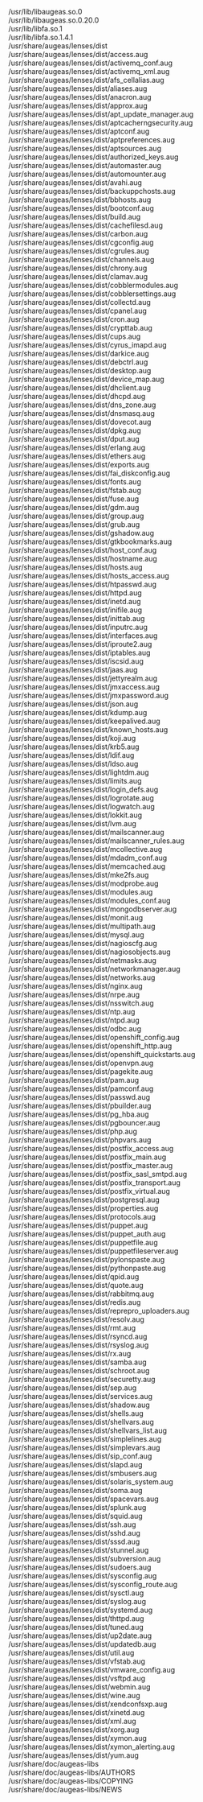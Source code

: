 /usr/lib/libaugeas.so.0  
/usr/lib/libaugeas.so.0.20.0  
/usr/lib/libfa.so.1  
/usr/lib/libfa.so.1.4.1  
/usr/share/augeas/lenses/dist  
/usr/share/augeas/lenses/dist/access.aug  
/usr/share/augeas/lenses/dist/activemq\_conf.aug  
/usr/share/augeas/lenses/dist/activemq\_xml.aug  
/usr/share/augeas/lenses/dist/afs\_cellalias.aug  
/usr/share/augeas/lenses/dist/aliases.aug  
/usr/share/augeas/lenses/dist/anacron.aug  
/usr/share/augeas/lenses/dist/approx.aug  
/usr/share/augeas/lenses/dist/apt\_update\_manager.aug  
/usr/share/augeas/lenses/dist/aptcacherngsecurity.aug  
/usr/share/augeas/lenses/dist/aptconf.aug  
/usr/share/augeas/lenses/dist/aptpreferences.aug  
/usr/share/augeas/lenses/dist/aptsources.aug  
/usr/share/augeas/lenses/dist/authorized\_keys.aug  
/usr/share/augeas/lenses/dist/automaster.aug  
/usr/share/augeas/lenses/dist/automounter.aug  
/usr/share/augeas/lenses/dist/avahi.aug  
/usr/share/augeas/lenses/dist/backuppchosts.aug  
/usr/share/augeas/lenses/dist/bbhosts.aug  
/usr/share/augeas/lenses/dist/bootconf.aug  
/usr/share/augeas/lenses/dist/build.aug  
/usr/share/augeas/lenses/dist/cachefilesd.aug  
/usr/share/augeas/lenses/dist/carbon.aug  
/usr/share/augeas/lenses/dist/cgconfig.aug  
/usr/share/augeas/lenses/dist/cgrules.aug  
/usr/share/augeas/lenses/dist/channels.aug  
/usr/share/augeas/lenses/dist/chrony.aug  
/usr/share/augeas/lenses/dist/clamav.aug  
/usr/share/augeas/lenses/dist/cobblermodules.aug  
/usr/share/augeas/lenses/dist/cobblersettings.aug  
/usr/share/augeas/lenses/dist/collectd.aug  
/usr/share/augeas/lenses/dist/cpanel.aug  
/usr/share/augeas/lenses/dist/cron.aug  
/usr/share/augeas/lenses/dist/crypttab.aug  
/usr/share/augeas/lenses/dist/cups.aug  
/usr/share/augeas/lenses/dist/cyrus\_imapd.aug  
/usr/share/augeas/lenses/dist/darkice.aug  
/usr/share/augeas/lenses/dist/debctrl.aug  
/usr/share/augeas/lenses/dist/desktop.aug  
/usr/share/augeas/lenses/dist/device\_map.aug  
/usr/share/augeas/lenses/dist/dhclient.aug  
/usr/share/augeas/lenses/dist/dhcpd.aug  
/usr/share/augeas/lenses/dist/dns\_zone.aug  
/usr/share/augeas/lenses/dist/dnsmasq.aug  
/usr/share/augeas/lenses/dist/dovecot.aug  
/usr/share/augeas/lenses/dist/dpkg.aug  
/usr/share/augeas/lenses/dist/dput.aug  
/usr/share/augeas/lenses/dist/erlang.aug  
/usr/share/augeas/lenses/dist/ethers.aug  
/usr/share/augeas/lenses/dist/exports.aug  
/usr/share/augeas/lenses/dist/fai\_diskconfig.aug  
/usr/share/augeas/lenses/dist/fonts.aug  
/usr/share/augeas/lenses/dist/fstab.aug  
/usr/share/augeas/lenses/dist/fuse.aug  
/usr/share/augeas/lenses/dist/gdm.aug  
/usr/share/augeas/lenses/dist/group.aug  
/usr/share/augeas/lenses/dist/grub.aug  
/usr/share/augeas/lenses/dist/gshadow.aug  
/usr/share/augeas/lenses/dist/gtkbookmarks.aug  
/usr/share/augeas/lenses/dist/host\_conf.aug  
/usr/share/augeas/lenses/dist/hostname.aug  
/usr/share/augeas/lenses/dist/hosts.aug  
/usr/share/augeas/lenses/dist/hosts\_access.aug  
/usr/share/augeas/lenses/dist/htpasswd.aug  
/usr/share/augeas/lenses/dist/httpd.aug  
/usr/share/augeas/lenses/dist/inetd.aug  
/usr/share/augeas/lenses/dist/inifile.aug  
/usr/share/augeas/lenses/dist/inittab.aug  
/usr/share/augeas/lenses/dist/inputrc.aug  
/usr/share/augeas/lenses/dist/interfaces.aug  
/usr/share/augeas/lenses/dist/iproute2.aug  
/usr/share/augeas/lenses/dist/iptables.aug  
/usr/share/augeas/lenses/dist/iscsid.aug  
/usr/share/augeas/lenses/dist/jaas.aug  
/usr/share/augeas/lenses/dist/jettyrealm.aug  
/usr/share/augeas/lenses/dist/jmxaccess.aug  
/usr/share/augeas/lenses/dist/jmxpassword.aug  
/usr/share/augeas/lenses/dist/json.aug  
/usr/share/augeas/lenses/dist/kdump.aug  
/usr/share/augeas/lenses/dist/keepalived.aug  
/usr/share/augeas/lenses/dist/known\_hosts.aug  
/usr/share/augeas/lenses/dist/koji.aug  
/usr/share/augeas/lenses/dist/krb5.aug  
/usr/share/augeas/lenses/dist/ldif.aug  
/usr/share/augeas/lenses/dist/ldso.aug  
/usr/share/augeas/lenses/dist/lightdm.aug  
/usr/share/augeas/lenses/dist/limits.aug  
/usr/share/augeas/lenses/dist/login\_defs.aug  
/usr/share/augeas/lenses/dist/logrotate.aug  
/usr/share/augeas/lenses/dist/logwatch.aug  
/usr/share/augeas/lenses/dist/lokkit.aug  
/usr/share/augeas/lenses/dist/lvm.aug  
/usr/share/augeas/lenses/dist/mailscanner.aug  
/usr/share/augeas/lenses/dist/mailscanner\_rules.aug  
/usr/share/augeas/lenses/dist/mcollective.aug  
/usr/share/augeas/lenses/dist/mdadm\_conf.aug  
/usr/share/augeas/lenses/dist/memcached.aug  
/usr/share/augeas/lenses/dist/mke2fs.aug  
/usr/share/augeas/lenses/dist/modprobe.aug  
/usr/share/augeas/lenses/dist/modules.aug  
/usr/share/augeas/lenses/dist/modules\_conf.aug  
/usr/share/augeas/lenses/dist/mongodbserver.aug  
/usr/share/augeas/lenses/dist/monit.aug  
/usr/share/augeas/lenses/dist/multipath.aug  
/usr/share/augeas/lenses/dist/mysql.aug  
/usr/share/augeas/lenses/dist/nagioscfg.aug  
/usr/share/augeas/lenses/dist/nagiosobjects.aug  
/usr/share/augeas/lenses/dist/netmasks.aug  
/usr/share/augeas/lenses/dist/networkmanager.aug  
/usr/share/augeas/lenses/dist/networks.aug  
/usr/share/augeas/lenses/dist/nginx.aug  
/usr/share/augeas/lenses/dist/nrpe.aug  
/usr/share/augeas/lenses/dist/nsswitch.aug  
/usr/share/augeas/lenses/dist/ntp.aug  
/usr/share/augeas/lenses/dist/ntpd.aug  
/usr/share/augeas/lenses/dist/odbc.aug  
/usr/share/augeas/lenses/dist/openshift\_config.aug  
/usr/share/augeas/lenses/dist/openshift\_http.aug  
/usr/share/augeas/lenses/dist/openshift\_quickstarts.aug  
/usr/share/augeas/lenses/dist/openvpn.aug  
/usr/share/augeas/lenses/dist/pagekite.aug  
/usr/share/augeas/lenses/dist/pam.aug  
/usr/share/augeas/lenses/dist/pamconf.aug  
/usr/share/augeas/lenses/dist/passwd.aug  
/usr/share/augeas/lenses/dist/pbuilder.aug  
/usr/share/augeas/lenses/dist/pg\_hba.aug  
/usr/share/augeas/lenses/dist/pgbouncer.aug  
/usr/share/augeas/lenses/dist/php.aug  
/usr/share/augeas/lenses/dist/phpvars.aug  
/usr/share/augeas/lenses/dist/postfix\_access.aug  
/usr/share/augeas/lenses/dist/postfix\_main.aug  
/usr/share/augeas/lenses/dist/postfix\_master.aug  
/usr/share/augeas/lenses/dist/postfix\_sasl\_smtpd.aug  
/usr/share/augeas/lenses/dist/postfix\_transport.aug  
/usr/share/augeas/lenses/dist/postfix\_virtual.aug  
/usr/share/augeas/lenses/dist/postgresql.aug  
/usr/share/augeas/lenses/dist/properties.aug  
/usr/share/augeas/lenses/dist/protocols.aug  
/usr/share/augeas/lenses/dist/puppet.aug  
/usr/share/augeas/lenses/dist/puppet\_auth.aug  
/usr/share/augeas/lenses/dist/puppetfile.aug  
/usr/share/augeas/lenses/dist/puppetfileserver.aug  
/usr/share/augeas/lenses/dist/pylonspaste.aug  
/usr/share/augeas/lenses/dist/pythonpaste.aug  
/usr/share/augeas/lenses/dist/qpid.aug  
/usr/share/augeas/lenses/dist/quote.aug  
/usr/share/augeas/lenses/dist/rabbitmq.aug  
/usr/share/augeas/lenses/dist/redis.aug  
/usr/share/augeas/lenses/dist/reprepro\_uploaders.aug  
/usr/share/augeas/lenses/dist/resolv.aug  
/usr/share/augeas/lenses/dist/rmt.aug  
/usr/share/augeas/lenses/dist/rsyncd.aug  
/usr/share/augeas/lenses/dist/rsyslog.aug  
/usr/share/augeas/lenses/dist/rx.aug  
/usr/share/augeas/lenses/dist/samba.aug  
/usr/share/augeas/lenses/dist/schroot.aug  
/usr/share/augeas/lenses/dist/securetty.aug  
/usr/share/augeas/lenses/dist/sep.aug  
/usr/share/augeas/lenses/dist/services.aug  
/usr/share/augeas/lenses/dist/shadow.aug  
/usr/share/augeas/lenses/dist/shells.aug  
/usr/share/augeas/lenses/dist/shellvars.aug  
/usr/share/augeas/lenses/dist/shellvars\_list.aug  
/usr/share/augeas/lenses/dist/simplelines.aug  
/usr/share/augeas/lenses/dist/simplevars.aug  
/usr/share/augeas/lenses/dist/sip\_conf.aug  
/usr/share/augeas/lenses/dist/slapd.aug  
/usr/share/augeas/lenses/dist/smbusers.aug  
/usr/share/augeas/lenses/dist/solaris\_system.aug  
/usr/share/augeas/lenses/dist/soma.aug  
/usr/share/augeas/lenses/dist/spacevars.aug  
/usr/share/augeas/lenses/dist/splunk.aug  
/usr/share/augeas/lenses/dist/squid.aug  
/usr/share/augeas/lenses/dist/ssh.aug  
/usr/share/augeas/lenses/dist/sshd.aug  
/usr/share/augeas/lenses/dist/sssd.aug  
/usr/share/augeas/lenses/dist/stunnel.aug  
/usr/share/augeas/lenses/dist/subversion.aug  
/usr/share/augeas/lenses/dist/sudoers.aug  
/usr/share/augeas/lenses/dist/sysconfig.aug  
/usr/share/augeas/lenses/dist/sysconfig\_route.aug  
/usr/share/augeas/lenses/dist/sysctl.aug  
/usr/share/augeas/lenses/dist/syslog.aug  
/usr/share/augeas/lenses/dist/systemd.aug  
/usr/share/augeas/lenses/dist/thttpd.aug  
/usr/share/augeas/lenses/dist/tuned.aug  
/usr/share/augeas/lenses/dist/up2date.aug  
/usr/share/augeas/lenses/dist/updatedb.aug  
/usr/share/augeas/lenses/dist/util.aug  
/usr/share/augeas/lenses/dist/vfstab.aug  
/usr/share/augeas/lenses/dist/vmware\_config.aug  
/usr/share/augeas/lenses/dist/vsftpd.aug  
/usr/share/augeas/lenses/dist/webmin.aug  
/usr/share/augeas/lenses/dist/wine.aug  
/usr/share/augeas/lenses/dist/xendconfsxp.aug  
/usr/share/augeas/lenses/dist/xinetd.aug  
/usr/share/augeas/lenses/dist/xml.aug  
/usr/share/augeas/lenses/dist/xorg.aug  
/usr/share/augeas/lenses/dist/xymon.aug  
/usr/share/augeas/lenses/dist/xymon\_alerting.aug  
/usr/share/augeas/lenses/dist/yum.aug  
/usr/share/doc/augeas-libs  
/usr/share/doc/augeas-libs/AUTHORS  
/usr/share/doc/augeas-libs/COPYING  
/usr/share/doc/augeas-libs/NEWS  
